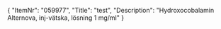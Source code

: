 {
  "ItemNr": "059977",
  "Title": "test",
  "Description": "Hydroxocobalamin Alternova, inj-vätska, lösning 1 mg/ml"
}